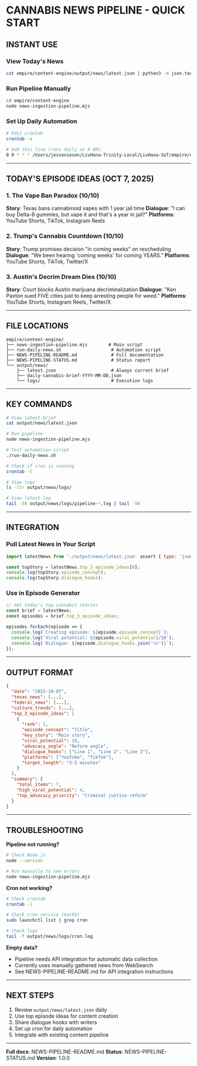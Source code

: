 # CANNABIS NEWS PIPELINE - QUICK START

## INSTANT USE

### View Today's News
```bash
cat empire/content-engine/output/news/latest.json | python3 -m json.tool
```

### Run Pipeline Manually
```bash
cd empire/content-engine
node news-ingestion-pipeline.mjs
```

### Set Up Daily Automation
```bash
# Edit crontab
crontab -e

# Add this line (runs daily at 9 AM):
0 9 * * * /Users/jesseniesen/LivHana-Trinity-Local/LivHana-SoT/empire/content-engine/run-daily-news.sh >> /Users/jesseniesen/LivHana-Trinity-Local/LivHana-SoT/empire/content-engine/output/news/logs/cron.log 2>&1
```

---

## TODAY'S EPISODE IDEAS (OCT 7, 2025)

### 1. The Vape Ban Paradox (10/10)
**Story**: Texas bans cannabinoid vapes with 1 year jail time
**Dialogue**: "I can buy Delta-8 gummies, but vape it and that's a year in jail?"
**Platforms**: YouTube Shorts, TikTok, Instagram Reels

### 2. Trump's Cannabis Countdown (10/10)
**Story**: Trump promises decision "in coming weeks" on rescheduling
**Dialogue**: "We been hearing 'coming weeks' for coming YEARS."
**Platforms**: YouTube Shorts, TikTok, Twitter/X

### 3. Austin's Decrim Dream Dies (10/10)
**Story**: Court blocks Austin marijuana decriminalization
**Dialogue**: "Ken Paxton sued FIVE cities just to keep arresting people for weed."
**Platforms**: YouTube Shorts, Instagram Reels, Twitter/X

---

## FILE LOCATIONS

```
empire/content-engine/
├── news-ingestion-pipeline.mjs        # Main script
├── run-daily-news.sh                   # Automation script
├── NEWS-PIPELINE-README.md             # Full documentation
├── NEWS-PIPELINE-STATUS.md             # Status report
└── output/news/
    ├── latest.json                     # Always current brief
    ├── daily-cannabis-brief-YYYY-MM-DD.json
    └── logs/                           # Execution logs
```

---

## KEY COMMANDS

```bash
# View latest brief
cat output/news/latest.json

# Run pipeline
node news-ingestion-pipeline.mjs

# Test automation script
./run-daily-news.sh

# Check if cron is running
crontab -l

# View logs
ls -ltr output/news/logs/

# View latest log
tail -50 output/news/logs/pipeline-*.log | tail -50
```

---

## INTEGRATION

### Pull Latest News in Your Script
```javascript
import latestNews from './output/news/latest.json' assert { type: 'json' };

const topStory = latestNews.top_3_episode_ideas[0];
console.log(topStory.episode_concept);
console.log(topStory.dialogue_hooks);
```

### Use in Episode Generator
```javascript
// Get today's top cannabis stories
const brief = latestNews;
const episodes = brief.top_3_episode_ideas;

episodes.forEach(episode => {
  console.log(`Creating episode: ${episode.episode_concept}`);
  console.log(`Viral potential: ${episode.viral_potential}/10`);
  console.log(`Dialogue: ${episode.dialogue_hooks.join('\n')}`);
});
```

---

## OUTPUT FORMAT

```json
{
  "date": "2025-10-07",
  "texas_news": [...],
  "federal_news": [...],
  "culture_trends": [...],
  "top_3_episode_ideas": [
    {
      "rank": 1,
      "episode_concept": "Title",
      "key_story": "Main story",
      "viral_potential": 10,
      "advocacy_angle": "Reform angle",
      "dialogue_hooks": ["Line 1", "Line 2", "Line 3"],
      "platforms": ["YouTube", "TikTok"],
      "target_length": "3-5 minutes"
    }
  ],
  "summary": {
    "total_items": 7,
    "high_viral_potential": 4,
    "top_advocacy_priority": "Criminal justice reform"
  }
}
```

---

## TROUBLESHOOTING

**Pipeline not running?**
```bash
# Check Node.js
node --version

# Run manually to see errors
node news-ingestion-pipeline.mjs
```

**Cron not working?**
```bash
# Check crontab
crontab -l

# Check cron service (macOS)
sudo launchctl list | grep cron

# Check logs
tail -f output/news/logs/cron.log
```

**Empty data?**
- Pipeline needs API integration for automatic data collection
- Currently uses manually gathered news from WebSearch
- See NEWS-PIPELINE-README.md for API integration instructions

---

## NEXT STEPS

1. Review `output/news/latest.json` daily
2. Use top episode ideas for content creation
3. Share dialogue hooks with writers
4. Set up cron for daily automation
5. Integrate with existing content pipeline

---

**Full docs**: NEWS-PIPELINE-README.md
**Status**: NEWS-PIPELINE-STATUS.md
**Version**: 1.0.0
